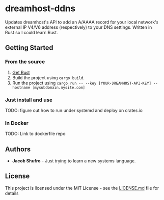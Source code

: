 # dreamhost-ddns

Updates dreamhost's API to add an A/AAAA record for your local network's external IP V4/V6 address (respectively) to your DNS settings. Written in Rust so I could learn Rust.

## Getting Started
### From the source
1. [Get Rust](https://www.rust-lang.org/learn/get-started)
2. Build the project using `cargo build`.
3. Run the project using `cargo run -- --key [YOUR-DREAMHOST-API-KEY] --hostname [mysubdomain.mysite.com]`

### Just install and use
TODO: figure out how to run under systemd and deploy on crates.io

### In Docker
TODO: Link to dockerfile repo

## Authors
* **Jacob Shufro** - Just trying to learn a new systems language.

## License
This project is licensed under the MIT License - see the [LICENSE.md](LICENSE.md) file for details

